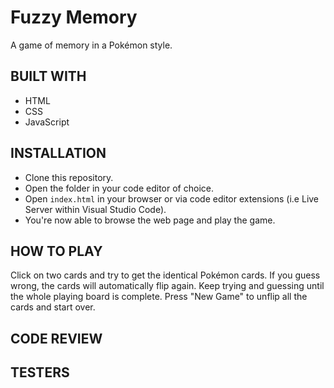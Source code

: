 # Fuzzy Memory

A game of memory in a Pokémon style.

## BUILT WITH

- HTML
- CSS
- JavaScript

## INSTALLATION

- Clone this repository.
- Open the folder in your code editor of choice.
- Open ```index.html``` in your browser or via code editor extensions (i.e Live Server within Visual Studio Code).
- You're now able to browse the web page and play the game. 

## HOW TO PLAY

Click on two cards and try to get the identical Pokémon cards.
If you guess wrong, the cards will automatically flip again.
Keep trying and guessing until the whole playing board is complete.
Press "New Game" to unflip all the cards and start over.

## CODE REVIEW



## TESTERS